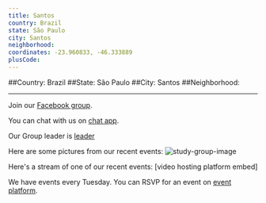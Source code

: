 ```yaml
---
title: Santos
country: Brazil
state: São Paulo
city: Santos
neighborhood: 
coordinates: -23.960833, -46.333889
plusCode:
---
```


##Country: Brazil
##State: São Paulo
##City: Santos
##Neighborhood: 
*****
Join our [Facebook group](https://www.facebook.com/groups/free.code.camp.santos).

You can chat with us on [chat app]().

Our Group leader is [leader]()

Here are some pictures from our recent events:
![study-group-image]()

Here's a stream of one of our recent events:
[video hosting platform embed]

We have events every Tuesday. You can RSVP for an event on [event platform]().

